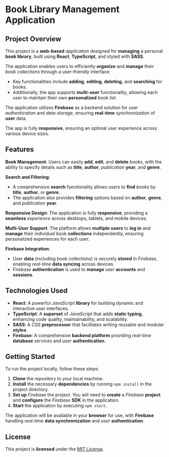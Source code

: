 
# Book Library Management Application

## Project Overview

 This project is a **web-based** *application* designed for **managing** a personal **book library**, built using **React**, **TypeScript**, and styled with **SASS**. 

The application enables users to efficiently **organize** and **manage** their *book collections* through a user-friendly interface. 
- Key functionalities include **adding**, **editing**, **deleting**, and **searching** for books. 
- Additionally, the app supports **multi-user** functionality, allowing each user to maintain their own **personalized** *book list*.

The application utilizes **Firebase** as a backend solution for user *authentication* and *data* *storage*, ensuring **real-time** *synchronization* of **user** data. 

The app is fully **responsive**, ensuring an optimal user experience across various device sizes.

## Features

**Book Management**: 
Users can easily **add**, **edit**, and **delete** *books*, with the ability to specify details such as **title**, **author**, *publication* **year**, and **genre**.

**Search and Filtering**: 
- A comprehensive **search** functionality allows users to **find** *books* by **title**, **author**, or **genre**. 
- The application also provides **filtering** options based on **author**, **genre**, and *publication* **year**.

**Responsive Design**: 
The application is fully **responsive**, providing a **seamless** *experience* across desktops, tablets, and mobile devices.

**Multi-User Support**: 
The platform allows **multiple users** to **log in** and **manage** their *individual* book **collections** independently, ensuring personalized experiences for each user.

**Firebase Integration**: 
- User **data** (including book collections) is securely **stored** in *Firebase*, enabling *real-time* **data syncing** across devices.
- *Firebase* **authentication** is used to **manage** *user* **accounts** and **sessions**.

## Technologies Used

- **React**: A powerful *JavaScript* **library** for building dynamic and interactive user interfaces.
- **TypeScript**: A **superset** of *JavaScript* that adds **static typing**, enhancing code quality, maintainability, and scalability.
- **SASS**: A *CSS* **preprocessor** that facilitates writing reusable and modular **styles**.
- **Firebase**: A comprehensive **backend platform** providing *real-time* **database** services and *user* **authentication**.

## Getting Started

To run the project locally, follow these steps:

1. **Clone** the repository to your local machine.
2. **Install** the necessary **dependencies** by running 
`npm install` in the project directory.
4. **Set up** *Firebase* the project. You will need to **create** a *Firebase* **project** and **configure** the *Firebase* **SDK** in the application.
5. **Start** the application by executing `npm start`.

The application will be available in your **browser** for use, with **Firebase** handling *real-time* **data synchronization** and *user* **authentication**.

## License

This project is **licensed** under the [MIT License](https://opensource.org/licenses/MIT). 

